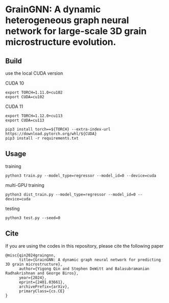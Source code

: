 # GrainGNN: A dynamic heterogeneous graph neural network for large-scale 3D grain microstructure evolution.

## Build
use the local CUDA version

CUDA 10
```
export TORCH=1.11.0+cu102
export CUDA=cu102
```
CUDA 11
```
export TORCH=1.12.0+cu113
export CUDA=cu113
```

```
pip3 install torch==${TORCH} --extra-index-url https://download.pytorch.org/whl/${CUDA}
pip3 install -r requirements.txt
```

## Usage
training
```
python3 train.py --model_type=regressor --model_id=0 --device=cuda
```

multi-GPU training
```
python3 dist_train.py --model_type=regressor --model_id=0 --device=cuda
```

testing

```
python3 test.py --seed=0
```

## Cite

If you are using the codes in this repository, please cite the following paper
```
@misc{qin2024graingnn,
      title={GrainGNN: A dynamic graph neural network for predicting 3D grain microstructure}, 
      author={Yigong Qin and Stephen DeWitt and Balasubramanian Radhakrishnan and George Biros},
      year={2024},
      eprint={2401.03661},
      archivePrefix={arXiv},
      primaryClass={cs.CE}
}
```
